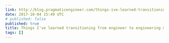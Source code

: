 ```yaml
---
link: http://blog.pragmaticengineer.com/things-ive-learned-transitioning-from-engineer-to-engineering-manager/
date: 2017-10-04 15:49 UTC
# published: false
published: true
title: Things I've learned transitioning from engineer to engineering manager
tags: []
---
```



